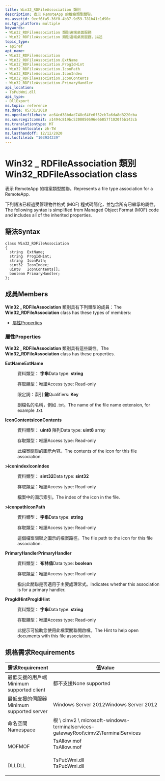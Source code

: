 ```yaml
---
title: Win32_RDFileAssociation 類別
description: 表示 RemoteApp 的檔案類型關聯。
ms.assetid: 9ecf6fa5-36f0-4b37-9d59-781b41c1d90c
ms.tgt_platform: multiple
keywords:
- Win32_RDFileAssociation 類別遠端桌面服務
- Win32_RDFileAssociation 類別遠端桌面服務，描述
topic_type:
- apiref
api_name:
- Win32_RDFileAssociation
- Win32_RDFileAssociation.ExtName
- Win32_RDFileAssociation.ProgIdHint
- Win32_RDFileAssociation.IconPath
- Win32_RDFileAssociation.IconIndex
- Win32_RDFileAssociation.IconContents
- Win32_RDFileAssociation.PrimaryHandler
api_location:
- TsPubWmi.dll
api_type:
- DllExport
ms.topic: reference
ms.date: 05/31/2018
ms.openlocfilehash: ac64cd38bdad748c64fe6f52cb7a6da8d8220cba
ms.sourcegitcommit: a1494c819bc5200050696e66057f1020f5b142cb
ms.translationtype: MT
ms.contentlocale: zh-TW
ms.lasthandoff: 12/12/2020
ms.locfileid: "103934239"
---
```

# <a name="win32_rdfileassociation-class"></a><span data-ttu-id="0610c-105">Win32 \_ RDFileAssociation 類別</span><span class="sxs-lookup"><span data-stu-id="0610c-105">Win32\_RDFileAssociation class</span></span>

<span data-ttu-id="0610c-106">表示 RemoteApp 的檔案類型關聯。</span><span class="sxs-lookup"><span data-stu-id="0610c-106">Represents a file type association for a RemoteApp.</span></span>

<span data-ttu-id="0610c-107">下列語法已經過受管理物件格式 (MOF) 程式碼簡化，並包含所有已繼承的屬性。</span><span class="sxs-lookup"><span data-stu-id="0610c-107">The following syntax is simplified from Managed Object Format (MOF) code and includes all of the inherited properties.</span></span>

## <a name="syntax"></a><span data-ttu-id="0610c-108">語法</span><span class="sxs-lookup"><span data-stu-id="0610c-108">Syntax</span></span>

``` syntax
class Win32_RDFileAssociation
{
  string  ExtName;
  string  ProgIdHint;
  string  IconPath;
  sint32  IconIndex;
  uint8   IconContents[];
  boolean PrimaryHandler;
};
```

## <a name="members"></a><span data-ttu-id="0610c-109">成員</span><span class="sxs-lookup"><span data-stu-id="0610c-109">Members</span></span>

<span data-ttu-id="0610c-110">**Win32 \_ RDFileAssociation** 類別具有下列類型的成員：</span><span class="sxs-lookup"><span data-stu-id="0610c-110">The **Win32\_RDFileAssociation** class has these types of members:</span></span>

-   [<span data-ttu-id="0610c-111">屬性</span><span class="sxs-lookup"><span data-stu-id="0610c-111">Properties</span></span>](#properties)

### <a name="properties"></a><span data-ttu-id="0610c-112">屬性</span><span class="sxs-lookup"><span data-stu-id="0610c-112">Properties</span></span>

<span data-ttu-id="0610c-113">**Win32 \_ RDFileAssociation** 類別具有這些屬性。</span><span class="sxs-lookup"><span data-stu-id="0610c-113">The **Win32\_RDFileAssociation** class has these properties.</span></span>

<dl> <dt>

<span data-ttu-id="0610c-114">**ExtName**</span><span class="sxs-lookup"><span data-stu-id="0610c-114">**ExtName**</span></span>
</dt> <dd> <dl> <dt>

<span data-ttu-id="0610c-115">資料類型： **字串**</span><span class="sxs-lookup"><span data-stu-id="0610c-115">Data type: **string**</span></span>
</dt> <dt>

<span data-ttu-id="0610c-116">存取類型：唯讀</span><span class="sxs-lookup"><span data-stu-id="0610c-116">Access type: Read-only</span></span>
</dt> <dt>

<span data-ttu-id="0610c-117">限定詞：索引 **鍵**</span><span class="sxs-lookup"><span data-stu-id="0610c-117">Qualifiers: **Key**</span></span>
</dt> </dl>

<span data-ttu-id="0610c-118">副檔名的名稱，例如 .txt。</span><span class="sxs-lookup"><span data-stu-id="0610c-118">The name of the file name extension, for example .txt.</span></span>

</dd> <dt>

<span data-ttu-id="0610c-119">**IconContents**</span><span class="sxs-lookup"><span data-stu-id="0610c-119">**IconContents**</span></span>
</dt> <dd> <dl> <dt>

<span data-ttu-id="0610c-120">資料類型： **uint8** 陣列</span><span class="sxs-lookup"><span data-stu-id="0610c-120">Data type: **uint8** array</span></span>
</dt> <dt>

<span data-ttu-id="0610c-121">存取類型：唯讀</span><span class="sxs-lookup"><span data-stu-id="0610c-121">Access type: Read-only</span></span>
</dt> </dl>

<span data-ttu-id="0610c-122">此檔案關聯的圖示內容。</span><span class="sxs-lookup"><span data-stu-id="0610c-122">The contents of the icon for this file association.</span></span>

</dd> <dt>

<span data-ttu-id="0610c-123">**>iconindex**</span><span class="sxs-lookup"><span data-stu-id="0610c-123">**IconIndex**</span></span>
</dt> <dd> <dl> <dt>

<span data-ttu-id="0610c-124">資料類型： **sint32**</span><span class="sxs-lookup"><span data-stu-id="0610c-124">Data type: **sint32**</span></span>
</dt> <dt>

<span data-ttu-id="0610c-125">存取類型：唯讀</span><span class="sxs-lookup"><span data-stu-id="0610c-125">Access type: Read-only</span></span>
</dt> </dl>

<span data-ttu-id="0610c-126">檔案中的圖示索引。</span><span class="sxs-lookup"><span data-stu-id="0610c-126">The index of the icon in the file.</span></span>

</dd> <dt>

<span data-ttu-id="0610c-127">**>iconpath**</span><span class="sxs-lookup"><span data-stu-id="0610c-127">**IconPath**</span></span>
</dt> <dd> <dl> <dt>

<span data-ttu-id="0610c-128">資料類型： **字串**</span><span class="sxs-lookup"><span data-stu-id="0610c-128">Data type: **string**</span></span>
</dt> <dt>

<span data-ttu-id="0610c-129">存取類型：唯讀</span><span class="sxs-lookup"><span data-stu-id="0610c-129">Access type: Read-only</span></span>
</dt> </dl>

<span data-ttu-id="0610c-130">這個檔案關聯之圖示的檔案路徑。</span><span class="sxs-lookup"><span data-stu-id="0610c-130">The file path to the icon for this file association.</span></span>

</dd> <dt>

<span data-ttu-id="0610c-131">**PrimaryHandler**</span><span class="sxs-lookup"><span data-stu-id="0610c-131">**PrimaryHandler**</span></span>
</dt> <dd> <dl> <dt>

<span data-ttu-id="0610c-132">資料類型： **布林值**</span><span class="sxs-lookup"><span data-stu-id="0610c-132">Data type: **boolean**</span></span>
</dt> <dt>

<span data-ttu-id="0610c-133">存取類型：唯讀</span><span class="sxs-lookup"><span data-stu-id="0610c-133">Access type: Read-only</span></span>
</dt> </dl>

<span data-ttu-id="0610c-134">指出此關聯是否適用于主要處理常式。</span><span class="sxs-lookup"><span data-stu-id="0610c-134">Indicates whether this association is for a primary handler.</span></span>

</dd> <dt>

<span data-ttu-id="0610c-135">**ProgIdHint**</span><span class="sxs-lookup"><span data-stu-id="0610c-135">**ProgIdHint**</span></span>
</dt> <dd> <dl> <dt>

<span data-ttu-id="0610c-136">資料類型： **字串**</span><span class="sxs-lookup"><span data-stu-id="0610c-136">Data type: **string**</span></span>
</dt> <dt>

<span data-ttu-id="0610c-137">存取類型：唯讀</span><span class="sxs-lookup"><span data-stu-id="0610c-137">Access type: Read-only</span></span>
</dt> </dl>

<span data-ttu-id="0610c-138">此提示可協助您使用此檔案關聯開啟檔。</span><span class="sxs-lookup"><span data-stu-id="0610c-138">The Hint to help open documents with this file association.</span></span>

</dd> </dl>

## <a name="requirements"></a><span data-ttu-id="0610c-139">規格需求</span><span class="sxs-lookup"><span data-stu-id="0610c-139">Requirements</span></span>



| <span data-ttu-id="0610c-140">需求</span><span class="sxs-lookup"><span data-stu-id="0610c-140">Requirement</span></span> | <span data-ttu-id="0610c-141">值</span><span class="sxs-lookup"><span data-stu-id="0610c-141">Value</span></span> |
|-------------------------------------|-----------------------------------------------------------------------------------------|
| <span data-ttu-id="0610c-142">最低支援的用戶端</span><span class="sxs-lookup"><span data-stu-id="0610c-142">Minimum supported client</span></span><br/> | <span data-ttu-id="0610c-143">都不支援</span><span class="sxs-lookup"><span data-stu-id="0610c-143">None supported</span></span><br/>                                                               |
| <span data-ttu-id="0610c-144">最低支援的伺服器</span><span class="sxs-lookup"><span data-stu-id="0610c-144">Minimum supported server</span></span><br/> | <span data-ttu-id="0610c-145">Windows Server 2012</span><span class="sxs-lookup"><span data-stu-id="0610c-145">Windows Server 2012</span></span><br/>                                                          |
| <span data-ttu-id="0610c-146">命名空間</span><span class="sxs-lookup"><span data-stu-id="0610c-146">Namespace</span></span><br/>                | <span data-ttu-id="0610c-147">根 \\ cimv2 \\ microsoft-windows-terminalservices-gateway</span><span class="sxs-lookup"><span data-stu-id="0610c-147">Root\\cimv2\\TerminalServices</span></span><br/>                                                |
| <span data-ttu-id="0610c-148">MOF</span><span class="sxs-lookup"><span data-stu-id="0610c-148">MOF</span></span><br/>                      | <dl> <span data-ttu-id="0610c-149"><dt>TsAllow mof</dt></span><span class="sxs-lookup"><span data-stu-id="0610c-149"><dt>TsAllow.mof</dt></span></span> </dl>  |
| <span data-ttu-id="0610c-150">DLL</span><span class="sxs-lookup"><span data-stu-id="0610c-150">DLL</span></span><br/>                      | <dl> <span data-ttu-id="0610c-151"><dt>TsPubWmi.dll</dt></span><span class="sxs-lookup"><span data-stu-id="0610c-151"><dt>TsPubWmi.dll</dt></span></span> </dl> |



 

 





